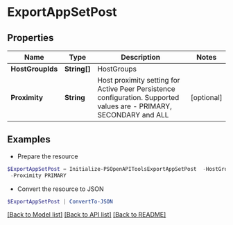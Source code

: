 # ExportAppSetPost
## Properties

Name | Type | Description | Notes
------------ | ------------- | ------------- | -------------
**HostGroupIds** | **String[]** | HostGroups | 
**Proximity** | **String** | Host proximity setting for Active Peer Persistence configuration. Supported values are - PRIMARY, SECONDARY and ALL | [optional] 

## Examples

- Prepare the resource
```powershell
$ExportAppSetPost = Initialize-PSOpenAPIToolsExportAppSetPost  -HostGroupIds null `
 -Proximity PRIMARY
```

- Convert the resource to JSON
```powershell
$ExportAppSetPost | ConvertTo-JSON
```

[[Back to Model list]](../README.md#documentation-for-models) [[Back to API list]](../README.md#documentation-for-api-endpoints) [[Back to README]](../README.md)

